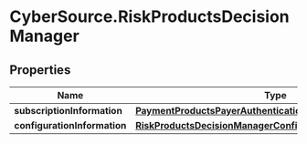 # CyberSource.RiskProductsDecisionManager

## Properties
Name | Type | Description | Notes
------------ | ------------- | ------------- | -------------
**subscriptionInformation** | [**PaymentProductsPayerAuthenticationSubscriptionInformation**](PaymentProductsPayerAuthenticationSubscriptionInformation.md) |  | [optional] 
**configurationInformation** | [**RiskProductsDecisionManagerConfigurationInformation**](RiskProductsDecisionManagerConfigurationInformation.md) |  | [optional] 


